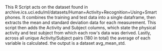This R Script acts on the dataset found in archive.ics.uci.edu/ml/datasets/Human+Activity+Recognition+Using+Smartphones. 
It combines the training and test data into a single dataframe, then extracts the mean and standard deviation data for each measurement. 
This script then adds the Activity and Subject columns, which state the physical activity and test subject from which each row's data was derived. 
Lastly, across all unique Activity/Subject pairs (180 in total) the average of each variable is calculated.
the output is a dataset avg_mean_std.